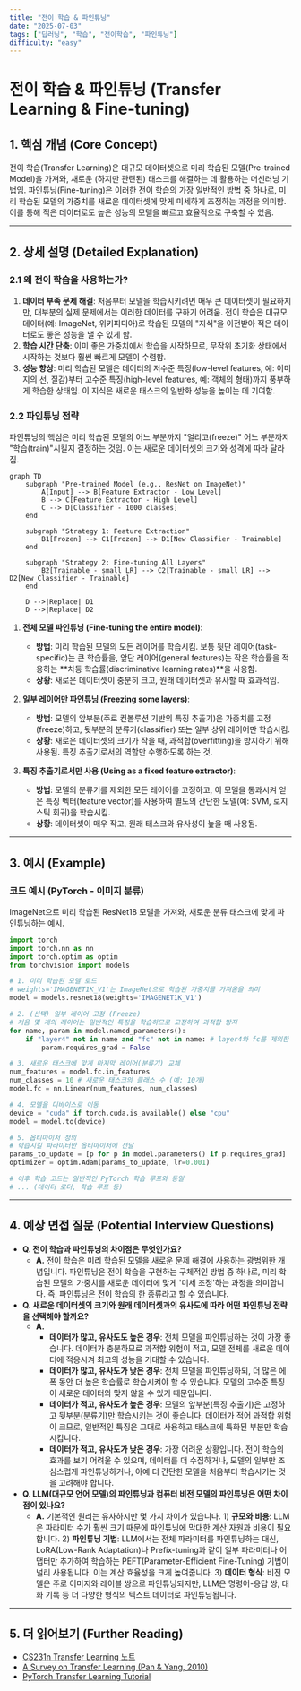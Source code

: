 ```yaml
---
title: "전이 학습 & 파인튜닝"
date: "2025-07-03"
tags: ["딥러닝", "학습", "전이학습", "파인튜닝"]
difficulty: "easy"
---
```


# 전이 학습 & 파인튜닝 (Transfer Learning & Fine-tuning)

## 1. 핵심 개념 (Core Concept)

전이 학습(Transfer Learning)은 대규모 데이터셋으로 미리 학습된 모델(Pre-trained Model)을 가져와, 새로운 (하지만 관련된) 태스크를 해결하는 데 활용하는 머신러닝 기법임. 파인튜닝(Fine-tuning)은 이러한 전이 학습의 가장 일반적인 방법 중 하나로, 미리 학습된 모델의 가중치를 새로운 데이터셋에 맞게 미세하게 조정하는 과정을 의미함. 이를 통해 적은 데이터로도 높은 성능의 모델을 빠르고 효율적으로 구축할 수 있음.

---

## 2. 상세 설명 (Detailed Explanation)

### 2.1 왜 전이 학습을 사용하는가?

1.  **데이터 부족 문제 해결**: 처음부터 모델을 학습시키려면 매우 큰 데이터셋이 필요하지만, 대부분의 실제 문제에서는 이러한 데이터를 구하기 어려움. 전이 학습은 대규모 데이터(예: ImageNet, 위키피디아)로 학습된 모델의 "지식"을 이전받아 적은 데이터로도 좋은 성능을 낼 수 있게 함.
2.  **학습 시간 단축**: 이미 좋은 가중치에서 학습을 시작하므로, 무작위 초기화 상태에서 시작하는 것보다 훨씬 빠르게 모델이 수렴함.
3.  **성능 향상**: 미리 학습된 모델은 데이터의 저수준 특징(low-level features, 예: 이미지의 선, 질감)부터 고수준 특징(high-level features, 예: 객체의 형태)까지 풍부하게 학습한 상태임. 이 지식은 새로운 태스크의 일반화 성능을 높이는 데 기여함.

### 2.2 파인튜닝 전략

파인튜닝의 핵심은 미리 학습된 모델의 어느 부분까지 "얼리고(freeze)" 어느 부분까지 "학습(train)"시킬지 결정하는 것임. 이는 새로운 데이터셋의 크기와 성격에 따라 달라짐.

```mermaid
graph TD
    subgraph "Pre-trained Model (e.g., ResNet on ImageNet)"
        A[Input] --> B[Feature Extractor - Low Level]
        B --> C[Feature Extractor - High Level]
        C --> D[Classifier - 1000 classes]
    end

    subgraph "Strategy 1: Feature Extraction"
        B1[Frozen] --> C1[Frozen] --> D1[New Classifier - Trainable]
    end
    
    subgraph "Strategy 2: Fine-tuning All Layers"
        B2[Trainable - small LR] --> C2[Trainable - small LR] --> D2[New Classifier - Trainable]
    end
    
    D -->|Replace| D1
    D -->|Replace| D2
```

1.  **전체 모델 파인튜닝 (Fine-tuning the entire model)**:
    *   **방법**: 미리 학습된 모델의 모든 레이어를 학습시킴. 보통 뒷단 레이어(task-specific)는 큰 학습률을, 앞단 레이어(general features)는 작은 학습률을 적용하는 **차등 학습률(discriminative learning rates)**을 사용함.
    *   **상황**: 새로운 데이터셋이 충분히 크고, 원래 데이터셋과 유사할 때 효과적임.

2.  **일부 레이어만 파인튜닝 (Freezing some layers)**:
    *   **방법**: 모델의 앞부분(주로 컨볼루션 기반의 특징 추출기)은 가중치를 고정(freeze)하고, 뒷부분의 분류기(classifier) 또는 일부 상위 레이어만 학습시킴.
    *   **상황**: 새로운 데이터셋의 크기가 작을 때, 과적합(overfitting)을 방지하기 위해 사용됨. 특징 추출기로서의 역할만 수행하도록 하는 것.

3.  **특징 추출기로서만 사용 (Using as a fixed feature extractor)**:
    *   **방법**: 모델의 분류기를 제외한 모든 레이어를 고정하고, 이 모델을 통과시켜 얻은 특징 벡터(feature vector)를 사용하여 별도의 간단한 모델(예: SVM, 로지스틱 회귀)을 학습시킴.
    *   **상황**: 데이터셋이 매우 작고, 원래 태스크와 유사성이 높을 때 사용됨.

---

## 3. 예시 (Example)

### 코드 예시 (PyTorch - 이미지 분류)

ImageNet으로 미리 학습된 ResNet18 모델을 가져와, 새로운 분류 태스크에 맞게 파인튜닝하는 예시.

```python
import torch
import torch.nn as nn
import torch.optim as optim
from torchvision import models

# 1. 미리 학습된 모델 로드
# weights='IMAGENET1K_V1'는 ImageNet으로 학습된 가중치를 가져옴을 의미
model = models.resnet18(weights='IMAGENET1K_V1')

# 2. (선택) 일부 레이어 고정 (Freeze)
# 처음 몇 개의 레이어는 일반적인 특징을 학습하므로 고정하여 과적합 방지
for name, param in model.named_parameters():
    if "layer4" not in name and "fc" not in name: # layer4와 fc를 제외한 모든 파라미터 고정
        param.requires_grad = False

# 3. 새로운 태스크에 맞게 마지막 레이어(분류기) 교체
num_features = model.fc.in_features
num_classes = 10 # 새로운 태스크의 클래스 수 (예: 10개)
model.fc = nn.Linear(num_features, num_classes)

# 4. 모델을 디바이스로 이동
device = "cuda" if torch.cuda.is_available() else "cpu"
model = model.to(device)

# 5. 옵티마이저 정의
# 학습시킬 파라미터만 옵티마이저에 전달
params_to_update = [p for p in model.parameters() if p.requires_grad]
optimizer = optim.Adam(params_to_update, lr=0.001)

# 이후 학습 코드는 일반적인 PyTorch 학습 루프와 동일
# ... (데이터 로더, 학습 루프 등)
```

---

## 4. 예상 면접 질문 (Potential Interview Questions)

*   **Q. 전이 학습과 파인튜닝의 차이점은 무엇인가요?**
    *   **A.** 전이 학습은 미리 학습된 모델을 새로운 문제 해결에 사용하는 광범위한 개념입니다. 파인튜닝은 전이 학습을 구현하는 구체적인 방법 중 하나로, 미리 학습된 모델의 가중치를 새로운 데이터에 맞게 '미세 조정'하는 과정을 의미합니다. 즉, 파인튜닝은 전이 학습의 한 종류라고 할 수 있습니다.
*   **Q. 새로운 데이터셋의 크기와 원래 데이터셋과의 유사도에 따라 어떤 파인튜닝 전략을 선택해야 할까요?**
    *   **A.**
        *   **데이터가 많고, 유사도도 높은 경우**: 전체 모델을 파인튜닝하는 것이 가장 좋습니다. 데이터가 충분하므로 과적합 위험이 적고, 모델 전체를 새로운 데이터에 적응시켜 최고의 성능을 기대할 수 있습니다.
        *   **데이터가 많고, 유사도가 낮은 경우**: 전체 모델을 파인튜닝하되, 더 많은 에폭 동안 더 높은 학습률로 학습시켜야 할 수 있습니다. 모델의 고수준 특징이 새로운 데이터와 맞지 않을 수 있기 때문입니다.
        *   **데이터가 적고, 유사도가 높은 경우**: 모델의 앞부분(특징 추출기)은 고정하고 뒷부분(분류기)만 학습시키는 것이 좋습니다. 데이터가 적어 과적합 위험이 크므로, 일반적인 특징은 그대로 사용하고 태스크에 특화된 부분만 학습시킵니다.
        *   **데이터가 적고, 유사도가 낮은 경우**: 가장 어려운 상황입니다. 전이 학습의 효과를 보기 어려울 수 있으며, 데이터를 더 수집하거나, 모델의 일부만 조심스럽게 파인튜닝하거나, 아예 더 간단한 모델을 처음부터 학습시키는 것을 고려해야 합니다.
*   **Q. LLM(대규모 언어 모델)의 파인튜닝과 컴퓨터 비전 모델의 파인튜닝은 어떤 차이점이 있나요?**
    *   **A.** 기본적인 원리는 유사하지만 몇 가지 차이가 있습니다. 1) **규모와 비용**: LLM은 파라미터 수가 훨씬 크기 때문에 파인튜닝에 막대한 계산 자원과 비용이 필요합니다. 2) **파인튜닝 기법**: LLM에서는 전체 파라미터를 파인튜닝하는 대신, LoRA(Low-Rank Adaptation)나 Prefix-tuning과 같이 일부 파라미터나 어댑터만 추가하여 학습하는 PEFT(Parameter-Efficient Fine-Tuning) 기법이 널리 사용됩니다. 이는 계산 효율성을 크게 높여줍니다. 3) **데이터 형식**: 비전 모델은 주로 이미지와 레이블 쌍으로 파인튜닝되지만, LLM은 명령어-응답 쌍, 대화 기록 등 더 다양한 형식의 텍스트 데이터로 파인튜닝됩니다.

---

## 5. 더 읽어보기 (Further Reading)

*   [CS231n Transfer Learning 노트](https://cs231n.github.io/transfer-learning/)
*   [A Survey on Transfer Learning (Pan & Yang, 2010)](https://www.cse.ust.hk/~qyang/Docs/2009/tkde_transfer_learning.pdf)
*   [PyTorch Transfer Learning Tutorial](https://pytorch.org/tutorials/beginner/transfer_learning_tutorial.html)